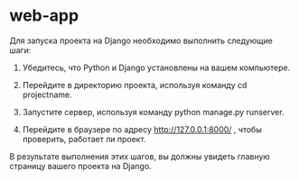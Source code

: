 # web-app
Для запуска проекта на Django необходимо выполнить следующие шаги:

1. Убедитесь, что Python и Django установлены на вашем компьютере.

2. Перейдите в директорию проекта, используя команду cd projectname.

3. Запустите сервер, используя команду python manage.py runserver.

4. Перейдите в браузере по адресу http://127.0.0.1:8000/ , чтобы проверить, работает ли проект.

В результате выполнения этих шагов, вы должны увидеть главную страницу вашего проекта на Django.
